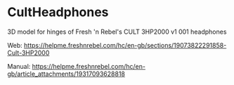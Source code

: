 # CultHeadphones
3D model for hinges of Fresh 'n Rebel's CULT 3HP2000 v1 001 headphones

Web:
https://helpme.freshnrebel.com/hc/en-gb/sections/19073822291858-Cult-3HP2000

Manual:
https://helpme.freshnrebel.com/hc/en-gb/article_attachments/19317093628818